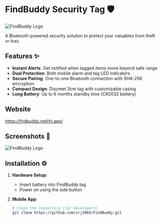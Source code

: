 # FindBuddy Security Tag 🛡️

![FindBuddy Logo](https://i.postimg.cc/sX2pvG2x/logoo.png) <!-- Replace with actual logo -->

A Bluetooth-powered security solution to protect your valuables from theft or loss.

## Features ✨
- **Instant Alerts**: Get notified when tagged items move beyond safe range
- **Dual Protection**: Both mobile alarm and tag LED indicators
- **Secure Pairing**: One-to-one Bluetooth connection with SHA-256 encryption
- **Compact Design**: Discreet 3cm tag with customizable casing
- **Long Battery**: Up to 6 months standby time (CR2032 battery)

## Website
https://fndbuddy.netlify.app/

## Screenshots 📱
![FindBuddy Logo](https://i.postimg.cc/3w1X8FYz/logo-1.png)
## Installation ⚙️
1. **Hardware Setup**:
   - Insert battery into FindBuddy tag
   - Power on using the side button

2. **Mobile App**:
   ```bash
   # Clone the repository (for developers)
   git clone https://github.com/srj2003/FindBuddy.git
